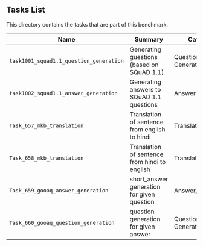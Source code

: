 ## Tasks List 

This directory contains the tasks that are part of this benchmark. 


Name | Summary | Category
---- | ----------- | --------
`task1001_squad1.1_question_generation` | Generating guestions (based on SQuAD 1.1) | Question Generation  
`task1002_squad1.1_answer_generation` | Generating answers to SQuAD 1.1 questions | Answer Generation
`Task_657_mkb_translation`|Translation of sentence from english to hindi|Translation
`Task_658_mkb_translation`|Translation of sentence from hindi to english|Translation 
`Task_659_gooaq_answer_generation`|short_answer generation for given question|Answer_Generation
`Task_660_gooaq_question_generation`|question generation for given answer|Question Generation
